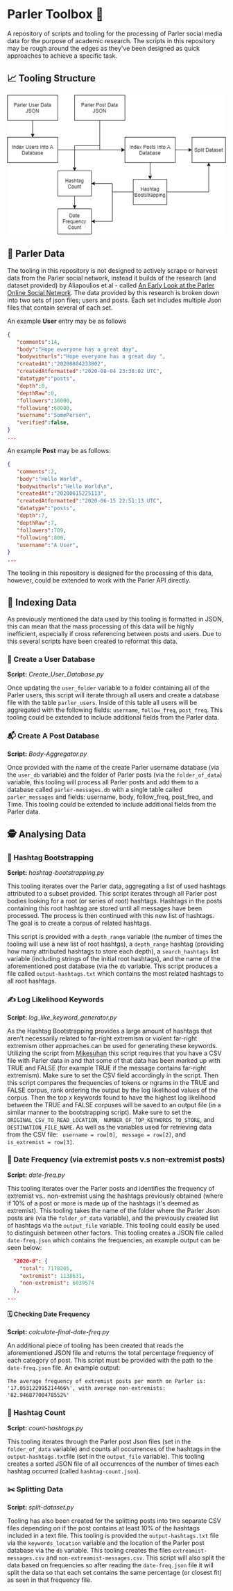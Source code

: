# Parler Toolbox 🔎 
A repository of scripts and tooling for the processing of Parler social media data for the purpose of academic research. The scripts in this repository may be rough around the edges as they've been designed as quick approaches to achieve a specific task.

## 📈 Tooling Structure 
![Tooling Structure](diagram.jpg "Tooling Structure")


## 📄 Parler Data 
The tooling in this repository is not designed to actively scrape or harvest data from the Parler social network, instead it builds of the research (and dataset provided) by Aliapoulios et al - called [An Early Look at the Parler Online Social Network](https://arxiv.org/pdf/2101.03820.pdf). The data provided by this research is broken down into two sets of json files; users and posts. Each set includes multiple Json files that contain several of each set.

An example **User** entry may be as follows
```JSON
{
   "comments":14,
   "body":"Hope everyone has a great day",
   "bodywithurls":"Hope everyone has a great day ",
   "createdAt":"20200804233802",
   "createdAtformatted":"2020-08-04 23:38:02 UTC",
   "datatype":"posts",
   "depth":0,
   "depthRaw":0,
   "followers":36000,
   "following":60000,
   "username":"SomePerson",
   "verified":false,
}
...
```

An example **Post** may be as follows:

```JSON
{
   "comments":2,
   "body":"Hello World",
   "bodywithurls":"Hello World\n",
   "createdAt":"20200615225113",
   "createdAtformatted":"2020-06-15 22:51:13 UTC",
   "datatype":"posts",
   "depth":7,
   "depthRaw":7,
   "followers":709,
   "following":808,
   "username":"A User",
}
...
```

The tooling in this repository is designed for the processing of this data, however, could be extended to work with the Parler API directly.

## 📝 Indexing Data 
As previously mentioned the data used by this tooling is formatted in JSON, this can mean that the mass processing of this data will be highly inefficient, especially if cross referencing between posts and users. Due to this several scripts have been created to reformat this data.

### 👤 Create a User Database 
**Script:** *Create_User_Database.py*

Once updating the ```user_folder``` variable to a folder containing all of the Parler users, this script will iterate through all users and create a database file with the table ```parler_users```. Inside of this table all users will be aggregated with the following fields: ```username```, ```follow_freq```, ```post_freq```. This tooling could be extended to include additional fields from the Parler data.

### 📬 Create A Post Database 
**Script:** *Body-Aggregator.py*

Once provided with the name of the create Parler username database (via the ```user_db``` variable) and the folder of Parler posts (via the ```folder_of_data```) variable, this tooling will process all Parler posts and add them to a database called ```parler-messages.db``` with a single table called ```parler_messages``` and fields: username, body, follow_freq, post_freq, and Time. This tooling could be extended to include additional fields from the Parler data.

## 🕵️ Analysing Data 

### 📣 Hashtag Bootstrapping 
**Script:** *hashtag-bootstrapping.py*

This tooling iterates over the Parler data, aggregating a list of used hashtags attributed to a subset provided.  This script iterates through all Parler post bodies looking for a root (or series of root) hashtags. Hashtags in the posts containing this root hashtag are stored until all messages have been processed. The process is then continued with this new list of hashtags. The goal is to create a corpus of related hashtags. 

This script is provided with a ```depth_range``` variable (the number of times the tooling will use a new list of root hashtgs), a ```depth_range``` hashtag (providing how many attributed hashtags to store each depth), a ```search_hashtags``` list variable (including strings of the initial root hashtags), and the name of the aforementioned post database (via the ```db``` variable. This script produces a file called ```output-hashtags.txt``` which contains the most related hashtags to all root hashtags.

### ✍️ Log Likelihood Keywords 
**Script:** *log_like_keyword_generator.py*

As the Hashtag Bootstrapping provides a large amount of hashtags that aren’t necessarily related to far-right extremism or violent far-right extremism other approaches can be used for generating these keywords. Utilizing the script from [Mikesuhan](https://github.com/mikesuhan/keyness) this script requires that you have a CSV file with Parler data in and that some of that data has been marked up with TRUE and FALSE (for example TRUE if the message contains far-right extremism). Make sure to set the CSV field accordingly in the script. Then this script compares the frequencies of tokens or ngrams in the TRUE and FALSE corpus, rank ordering the output by the log likelihood values of the corpus. Then the top x keywords found to have the highest log likelihood between the TRUE and FALSE corpuses will be saved to an output file (in a similar manner to the bootstrapping script). Make sure to set the ``` ORIGINAL_CSV_TO_READ_LOCATION```, ``` NUMBER_OF_TOP_KEYWORDS_TO_STORE```, and ``` DESTINATION_FILE_NAME```. As well as the variables used for retrieving data from the CSV file: ``` username = row[0]```, ``` message = row[2]```, and ``` is_extremist = row[3]```.


### 📅 Date Frequency (via extremist posts v.s non-extremist posts) 
**Script:** *date-freq.py*

This tooling iterates over the Parler posts and identifies the frequency of extremist vs.. non-extremist using the hashtags previously obtained (where if 10% of a post or more is made up of the hashtags it's deemed as extremist). This tooling takes the name of the folder where the Parler Json posts are (via the ```folder_of_data``` variable), and the previously created list of hashtags via the ```output_file``` variable. This tooling could easily be used to distinguish between other factors. This tooling creates a JSON file called ```date-freq.json``` which contains the frequencies, an example output can be seen below:

```JSON
  "2020-8": {
    "total": 7178205,
    "extremist": 1138631,
    "non-extremist": 6039574
  },
...
```

#### 🗓️ Checking Date Frequency 
**Script:** *calculate-final-date-freq.py*

An additional piece of tooling has been created that reads the aforementioned JSON file and returns the total percentage frequency of each category of post. This script must be provided with the path to the ```date-freq.json``` file. An example output:

```
The average frequency of extremist posts per month on Parler is: '17.053122995214466%', with average non-extremists: '82.94687700478552%'
```

### 🧮 Hashtag Count 
**Script:** *count-hashtags.py*

This tooling iterates through the Parler post Json files (set in the ```folder_of_data``` variable) and counts all occurrences of the hashtags in the  ```output-hashtags.txt```file (set in the ```output_file``` variable). This tooling creates a sorted JSON file of all occurrences of the number of times each hashtag occurred (called ```hashtag-count.json```).

### ✂️ Splitting Data 
**Script:** *split-dataset.py*

Tooling has also been created for the splitting posts into two separate CSV files depending on if the post contains at least 10% of the hashtags included in a text file. 
This tooling is provided the ```output-hashtags.txt``` file via the ```keywords_location``` variable and the location of the Parler post database via the ```db``` variable. This tooling creates the files ```extreamist-messages.csv``` and ```non-extreamist-messages.csv```. This script will also split the data based on frequencies so after reading the ```date-freq.json``` file it will split the data so that each set contains the same percentage (or closest fit) as seen in that frequency file.
